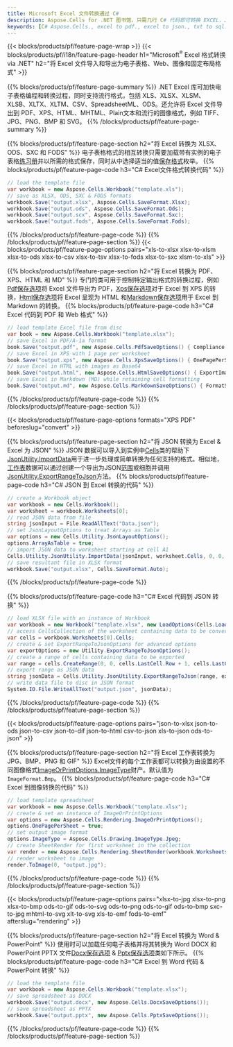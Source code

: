 ```yaml
---
title: Microsoft Excel 文件转换通过 C#
description: Aspose.Cells for .NET 图书馆。只需几行 C# 代码即可转换 EXCEL、JSON、PDF、XML、HTML、TXT、TSV、CSV、SQL、JPG、PNG 等格式。
keywords: [C# Aspose.Cells., excel to pdf., excel to json., txt to sql., csv to json., json to pdf., xml to excel and Convert files between various formats in C#]
---
```

{{< blocks/products/pf/feature-page-wrap >}}
{{< blocks/products/pf/i18n/feature-page-header h1="Microsoft<sup>&reg;</sup> Excel 格式转换 via .NET" h2="将 Excel 文件导入和导出为电子表格、Web、图像和固定布局格式" >}}

{{% blocks/products/pf/feature-page-summary %}}
.NET Excel 库可加快电子表格编程和转换过程，同时支持流行格式，包括 XLS、XLSX、XLSM、XLSB、XLTX、XLTM、CSV、SpreadsheetML、ODS。还允许将 Excel 文件导出到 PDF、XPS、HTML、MHTML、Plain文本和流行的图像格式，例如 TIFF、JPG、PNG、BMP 和 SVG。
{{% /blocks/products/pf/feature-page-summary %}}

{{% blocks/products/pf/feature-page-section h2="将 Excel 转换为 XLSX、ODS、SXC 和 FODS" %}}
电子表格格式的相互转换只需要加载带有实例的电子表格[练习册](https://reference.aspose.com/cells/net/aspose.cells/workbook)并以所需的格式保存，同时从中选择适当的值[保存格式](https://reference.aspose.com/cells/net/aspose.cells/saveformat)枚举。
{{% blocks/products/pf/feature-page-code h3="C# Excel文件格式转换代码" %}}

```cs
// load the template file
var workbook = new Aspose.Cells.Workbook("template.xls");
// save as XLSX, ODS, SXC & FODS formats
workbook.Save("output.xlsx", Aspose.Cells.SaveFormat.Xlsx);
workbook.Save("output.ods", Aspose.Cells.SaveFormat.Ods);
workbook.Save("output.scx", Aspose.Cells.SaveFormat.Sxc);
workbook.Save("output.fods", Aspose.Cells.SaveFormat.Fods);
```
{{% /blocks/products/pf/feature-page-code %}}
{{% /blocks/products/pf/feature-page-section %}}
{{< blocks/products/pf/feature-page-options pairs="xls-to-xlsx xlsx-to-xlsm xlsx-to-ods xlsx-to-csv xlsx-to-tsv xlsx-to-fods xlsx-to-sxc xlsm-to-xls" >}}


{{% blocks/products/pf/feature-page-section h2="将 Excel 转换为 PDF、XPS、HTML 和 MD" %}}
专门的类可用于控制特定输出格式的转换过程，例如[Pdf保存选项](https://reference.aspose.com/cells/net/aspose.cells/pdfsaveoptions)将 Excel 文件导出为 PDF，[Xps保存选项](https://reference.aspose.com/cells/net/aspose.cells/xpssaveoptions)对于 Excel 到 XPS 的转换，[Html保存选项](https://reference.aspose.com/cells/net/aspose.cells/htmlsaveoptions)将 Excel 呈现为 HTML 和[Markdown保存选项](https://reference.aspose.com/cells/net/aspose.cells/markdownsaveoptions)用于 Excel 到 Markdown 的转换。
{{% blocks/products/pf/feature-page-code h3="C# Excel 代码到 PDF 和 Web 格式" %}}

```cs
// load template Excel file from disc
var book = new Aspose.Cells.Workbook("template.xlsx");
// save Excel in PDF/A-1a format
book.Save("output.pdf", new Aspose.Cells.PdfSaveOptions() { Compliance = PdfComplianceVersion.PdfA1a });
// save Excel in XPS with 1 page per worksheet
book.Save("output.xps", new Aspose.Cells.XpsSaveOptions() { OnePagePerSheet = true });
// save Excel in HTML with images as Base64
book.Save("output.html", new Aspose.Cells.HtmlSaveOptions() { ExportImagesAsBase64 = true });
// save Excel in Markdown (MD) while retaining cell formatting
book.Save("output.md", new Aspose.Cells.MarkdownSaveOptions() { FormatStrategy = Cells.CellValueFormatStrategy.CellStyle });
```
{{% /blocks/products/pf/feature-page-code %}}
{{% /blocks/products/pf/feature-page-section %}}

{{< blocks/products/pf/feature-page-options formats="XPS PDF" beforeslug="convert" >}}

{{% blocks/products/pf/feature-page-section h2="将 JSON 转换为 Excel & Excel 为 JSON" %}}
 JSON 数据可以导入到实例中[Cells](https://reference.aspose.com/cells/net/aspose.cells/cells)类的帮助下[JsonUtility.ImportData](https://reference.aspose.com/cells/net/aspose.cells.utility/jsonutility/methods/importdata)用于进一步处理或简单转换为任何支持的格式。相似地，[工作表](https://reference.aspose.com/cells/net/aspose.cells/worksheet)数据可以通过创建一个导出为JSON[范围](https://reference.aspose.com/cells/net/aspose.cells/range)或细胞并调用[JsonUtility.ExportRangeToJson](https://reference.aspose.com/cells/net/aspose.cells.utility/jsonutility/methods/exportrangetojson)方法。
{{% blocks/products/pf/feature-page-code h3="C# JSON 到 Excel 转换的代码" %}}
```cs
// create a Workbook object
var workbook = new Cells.Workbook();
var worksheet = workbook.Worksheets[0];
// read JSON data from file
string jsonInput = File.ReadAllText("Data.json");
// set JsonLayoutOptions to treat Arrays as Table
var options = new Cells.Utility.JsonLayoutOptions();
options.ArrayAsTable = true;
// import JSON data to worksheet starting at cell A1
Cells.Utility.JsonUtility.ImportData(jsonInput, worksheet.Cells, 0, 0, options);
// save resultant file in XLSX format
workbook.Save("output.xlsx", Cells.SaveFormat.Auto); 
```
{{% /blocks/products/pf/feature-page-code %}}

{{% blocks/products/pf/feature-page-code h3="C# Excel 代码到 JSON 转换" %}}
```cs
// load XLSX file with an instance of Workbook
var workbook = new Workbook("template.xlsx", new LoadOptions(Cells.LoadFormat.Auto));
// access CellsCollection of the worksheet containing data to be converted
var cells = workbook.Worksheets[0].Cells;
// create & set ExportRangeToJsonOptions for advanced options
var exportOptions = new Utility.ExportRangeToJsonOptions();
// create a range of cells containing data to be exported
var range = cells.CreateRange(0, 0, cells.LastCell.Row + 1, cells.LastCell.Column + 1);
// export range as JSON data
string jsonData = Cells.Utility.JsonUtility.ExportRangeToJson(range, exportOptions);
// write data file to disc in JSON format
System.IO.File.WriteAllText("output.json", jsonData); 
```
{{% /blocks/products/pf/feature-page-code %}}
{{% /blocks/products/pf/feature-page-section %}}

{{< blocks/products/pf/feature-page-options pairs="json-to-xlsx json-to-ods json-to-csv json-to-dif json-to-html csv-to-json xls-to-json ods-to-json" >}}

{{% blocks/products/pf/feature-page-section h2="将 Excel 工作表转换为 JPG、BMP、PNG 和 GIF" %}}
 Excel文件的每个工作表都可以转换为由设置的不同图像格式[ImageOrPrintOptions.ImageType](https://reference.aspose.com/cells/net/aspose.cells.rendering/imageorprintoptions/properties/imagetype)财产。默认值为 `ImageFormat.Bmp`。
{{% blocks/products/pf/feature-page-code h3="C# Excel 到图像转换的代码" %}}
```cs
// load template spreadsheet
var workbook = new Aspose.Cells.Workbook("template.xlsx");
// create & set an instance of ImageOrPrintOptions
var options = new Aspose.Cells.Rendering.ImageOrPrintOptions();
options.OnePagePerSheet = true;
// set output image format
options.ImageType = Aspose.Cells.Drawing.ImageType.Jpeg;
// create SheetRender for first worksheet in the collection
var render = new Aspose.Cells.Rendering.SheetRender(workbook.Worksheets[0], options);
// render worksheet to image
render.ToImage(0, "output.jpg");
```
{{% /blocks/products/pf/feature-page-code %}}
{{% /blocks/products/pf/feature-page-section %}}

{{< blocks/products/pf/feature-page-options pairs="xlsx-to-jpg xlsx-to-png xlsx-to-bmp ods-to-gif ods-to-svg ods-to-png ods-to-gif ods-to-bmp sxc-to-jpg mhtml-to-svg xlt-to-svg xls-to-emf fods-to-emf" afterslug="rendering" >}}

{{% blocks/products/pf/feature-page-section h2="将 Excel 转换为 Word & PowerPoint" %}}
使用时可以加载任何电子表格并将其转换为 Word DOCX 和 PowerPoint PPTX 文件[Docx保存选项](https://reference.aspose.com/cells/net/aspose.cells/docxsaveoptions) & [Pptx保存选项](https://reference.aspose.com/cells/net/aspose.cells/pptxsaveoptions)类如下所示。
{{% blocks/products/pf/feature-page-code h3="C# Excel 到 Word 代码 & PowerPoint 转换" %}}
```cs
// load the template file
var workbook = new Aspose.Cells.Workbook("template.xlsx");
// save spreadsheet as DOCX
workbook.Save("output.docx", new Aspose.Cells.DocxSaveOptions());
// save spreadsheet as PPTX
workbook.Save("output.pptx", new Aspose.Cells.PptxSaveOptions());
```
{{% /blocks/products/pf/feature-page-code %}}
{{% /blocks/products/pf/feature-page-section %}}
